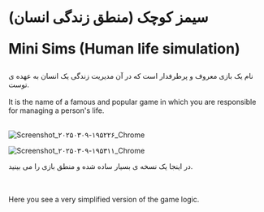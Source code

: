 <h1>
سیمز کوچک (منطق زندگی انسان)
  
<br>

Mini Sims (Human life simulation)
</h1>

نام یک بازی معروف و پرطرفدار است که در آن مدیریت زندگی یک انسان به عهده ی توست. 
<br><br>
It is the name of a famous and popular game in which you are responsible for managing a person's life.
<br><br>

![Screenshot_۲۰۲۵۰۳۰۹-۱۹۵۲۲۶_Chrome](https://github.com/user-attachments/assets/d490b8b5-d765-4477-89aa-e1fbb3ae1811)

![Screenshot_۲۰۲۵۰۳۰۹-۱۹۵۳۱۱_Chrome](https://github.com/user-attachments/assets/bca10e58-1cb7-4d40-b90d-f2590c689df9)


در اینجا یک نسخه ی بسیار ساده شده و منطق بازی را می بینید.

<br><br>
Here you see a very simplified version of the game logic.
<br><br>
